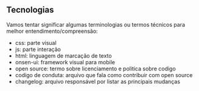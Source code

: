 ## Tecnologias
Vamos tentar significar algumas terminologias ou termos técnicos para melhor entendimento/compreensão:
- css: parte visual
- js: parte interação
- html: linguagem de marcação de texto
- onsen-ui: framework visual para mobile
- open source: termo sobre licenciamento e politica sobre codigo
- codigo de conduta: arquivo que fala como contribuir com open source
- changelog: arquivo responsável por listar as principais mudanças
